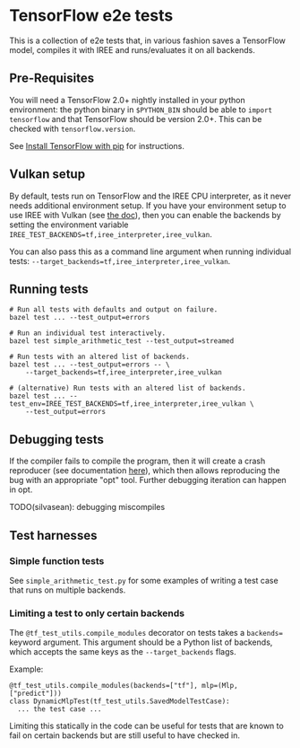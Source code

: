 # TensorFlow e2e tests

This is a collection of e2e tests that, in various fashion saves a TensorFlow
model, compiles it with IREE and runs/evaluates it on all backends.

## Pre-Requisites

You will need a TensorFlow 2.0+ nightly installed in your python environment:
the python binary in `$PYTHON_BIN` should be able to `import tensorflow` and
that TensorFlow should be version 2.0+. This can be checked with
`tensorflow.version`.

See [Install TensorFlow with pip](https://www.tensorflow.org/install/pip) for
instructions.

## Vulkan setup

By default, tests run on TensorFlow and the IREE CPU interpreter, as it never
needs additional environment setup. If you have your environment setup to use
IREE with Vulkan (see [the doc](../../../docs/vulkan_and_spirv.md)), then you
can enable the backends by setting the environment variable
`IREE_TEST_BACKENDS=tf,iree_interpreter,iree_vulkan`.

You can also pass this as a command line argument when running individual tests:
`--target_backends=tf,iree_interpreter,iree_vulkan`.

## Running tests

```shell
# Run all tests with defaults and output on failure.
bazel test ... --test_output=errors

# Run an individual test interactively.
bazel test simple_arithmetic_test --test_output=streamed

# Run tests with an altered list of backends.
bazel test ... --test_output=errors -- \
    --target_backends=tf,iree_interpreter,iree_vulkan

# (alternative) Run tests with an altered list of backends.
bazel test ... --test_env=IREE_TEST_BACKENDS=tf,iree_interpreter,iree_vulkan \
    --test_output=errors
```

## Debugging tests

If the compiler fails to compile the program, then it will create a crash
reproducer (see documentation [here](https://mlir.llvm.org/docs/WritingAPass/)),
which then allows reproducing the bug with an appropriate "opt" tool. Further
debugging iteration can happen in opt.

TODO(silvasean): debugging miscompiles

## Test harnesses

### Simple function tests

See `simple_arithmetic_test.py` for some examples of writing a test case that
runs on multiple backends.

### Limiting a test to only certain backends

The `@tf_test_utils.compile_modules` decorator on tests takes a `backends=`
keyword argument. This argument should be a Python list of backends, which
accepts the same keys as the `--target_backends` flags.

Example:

```
@tf_test_utils.compile_modules(backends=["tf"], mlp=(Mlp, ["predict"]))
class DynamicMlpTest(tf_test_utils.SavedModelTestCase):
  ... the test case ...
```

Limiting this statically in the code can be useful for tests that are known to
fail on certain backends but are still useful to have checked in.

